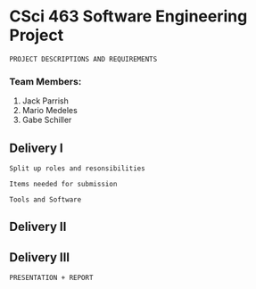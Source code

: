 # CSci 463 Software Engineering Project

`PROJECT DESCRIPTIONS AND REQUIREMENTS`

### Team Members:
1. Jack Parrish
2. Mario Medeles
3. Gabe Schiller


## Delivery I
`Split up roles and resonsibilities`

`Items needed for submission`

`Tools and Software`


## Delivery II

## Delivery III
`PRESENTATION + REPORT`